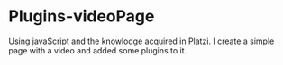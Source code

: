 # Plugins-videoPage

Using javaScript and the knowlodge acquired in Platzi. I create a simple page with a video and added some plugins to it.
